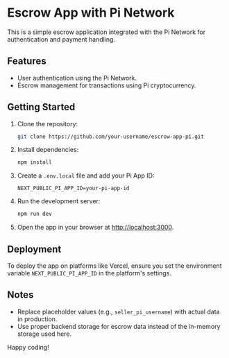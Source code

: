 # Escrow App with Pi Network

This is a simple escrow application integrated with the Pi Network for authentication and payment handling.

## Features
- User authentication using the Pi Network.
- Escrow management for transactions using Pi cryptocurrency.

## Getting Started

1. Clone the repository:
   ```bash
   git clone https://github.com/your-username/escrow-app-pi.git
   ```

2. Install dependencies:
   ```bash
   npm install
   ```

3. Create a `.env.local` file and add your Pi App ID:
   ```
   NEXT_PUBLIC_PI_APP_ID=your-pi-app-id
   ```

4. Run the development server:
   ```bash
   npm run dev
   ```

5. Open the app in your browser at [http://localhost:3000](http://localhost:3000).

## Deployment

To deploy the app on platforms like Vercel, ensure you set the environment variable `NEXT_PUBLIC_PI_APP_ID` in the platform's settings.

## Notes

- Replace placeholder values (e.g., `seller_pi_username`) with actual data in production.
- Use proper backend storage for escrow data instead of the in-memory storage used here.

Happy coding!